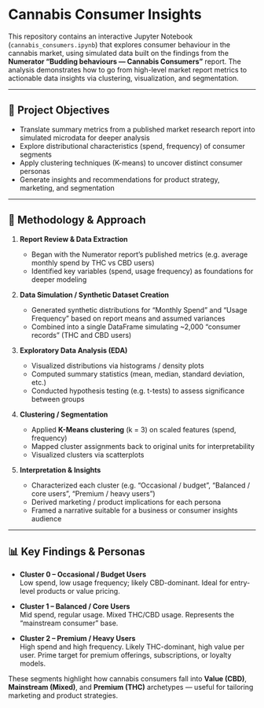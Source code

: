 # Cannabis Consumer Insights  

This repository contains an interactive Jupyter Notebook (`cannabis_consumers.ipynb`) that explores consumer behaviour in the cannabis market, using simulated data built on the findings from the **Numerator “Budding behaviours — Cannabis Consumers”** report. The analysis demonstrates how to go from high-level market report metrics to actionable data insights via clustering, visualization, and segmentation.

---

## 🧭 Project Objectives

- Translate summary metrics from a published market research report into simulated microdata for deeper analysis  
- Explore distributional characteristics (spend, frequency) of consumer segments  
- Apply clustering techniques (K-means) to uncover distinct consumer personas  
- Generate insights and recommendations for product strategy, marketing, and segmentation  

---

## 🧠 Methodology & Approach

1. **Report Review & Data Extraction**  
   - Began with the Numerator report’s published metrics (e.g. average monthly spend by THC vs CBD users)  
   - Identified key variables (spend, usage frequency) as foundations for deeper modeling  

2. **Data Simulation / Synthetic Dataset Creation**  
   - Generated synthetic distributions for “Monthly Spend” and “Usage Frequency” based on report means and assumed variances  
   - Combined into a single DataFrame simulating ~2,000 “consumer records” (THC and CBD users)  

3. **Exploratory Data Analysis (EDA)**  
   - Visualized distributions via histograms / density plots  
   - Computed summary statistics (mean, median, standard deviation, etc.)  
   - Conducted hypothesis testing (e.g. t-tests) to assess significance between groups  

4. **Clustering / Segmentation**  
   - Applied **K-Means clustering** (k = 3) on scaled features (spend, frequency)  
   - Mapped cluster assignments back to original units for interpretability  
   - Visualized clusters via scatterplots  

5. **Interpretation & Insights**  
   - Characterized each cluster (e.g. “Occasional / budget”, “Balanced / core users”, “Premium / heavy users”)  
   - Derived marketing / product implications for each persona  
   - Framed a narrative suitable for a business or consumer insights audience  

---

## 📊 Key Findings & Personas

- **Cluster 0 – Occasional / Budget Users**  
  Low spend, low usage frequency; likely CBD-dominant. Ideal for entry-level products or value pricing.

- **Cluster 1 – Balanced / Core Users**  
  Mid spend, regular usage. Mixed THC/CBD usage. Represents the “mainstream consumer” base.

- **Cluster 2 – Premium / Heavy Users**  
  High spend and high frequency. Likely THC-dominant, high value per user. Prime target for premium offerings, subscriptions, or loyalty models.

These segments highlight how cannabis consumers fall into **Value (CBD)**, **Mainstream (Mixed)**, and **Premium (THC)** archetypes — useful for tailoring marketing and product strategies.
